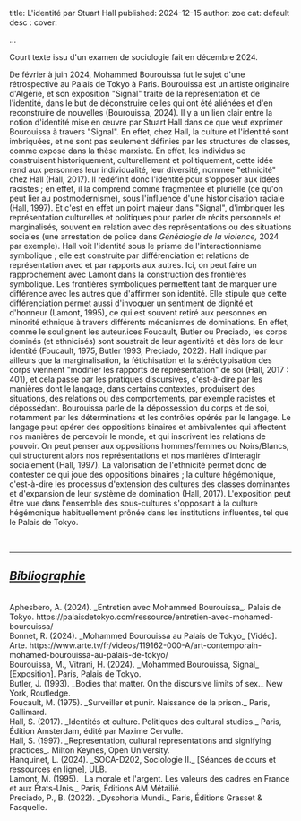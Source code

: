 title: L'identité par Stuart Hall
published: 2024-12-15
author: zoe
cat: default
desc : 
cover: 

...

Court texte issu d'un examen de sociologie fait en décembre 2024. 


De février à juin 2024, Mohammed Bourouissa fut le sujet d'une rétrospective au Palais de Tokyo à Paris. Bourouissa est un artiste originaire d'Algérie, et son exposition "Signal" traite de la représentation et de l'identité, dans le but de déconstruire celles qui ont été aliénées et d'en reconstruire de nouvelles (Bourouissa, 2024). Il y a un lien clair entre la notion d'identité mise en œuvre par Stuart Hall dans ce que veut exprimer Bourouissa à travers "Signal". En effet, chez Hall, la culture et l'identité sont imbriquées, et ne sont pas seulement définies par les structures de classes, comme exposé dans la thèse marxiste. En effet, les individus se construisent historiquement, culturellement et politiquement, cette idée rend aux personnes leur individualité, leur diversité, nommée "ethnicité" chez Hall (Hall, 2017). Il redéfinit donc l'identité pour s'opposer aux idées racistes ; en effet, il la comprend comme fragmentée et plurielle (ce qu'on peut lier au postmodernisme), sous l'influence d'une historicisation raciale (Hall, 1997). Et c'est en effet un point majeur dans "Signal", d'imbriquer les représentation culturelles et politiques pour parler de récits personnels et marginalisés, souvent en relation avec des représentations ou des situations sociales (une arrestation de police dans _Généalogie de la violence,_ 2024 par exemple). Hall voit l'identité sous le prisme de l'interactionnisme symbolique ; elle est construite par différenciation et relations de représentation avec et par rapports aux autres. Ici, on peut faire un rapprochement avec Lamont dans la construction des frontières symbolique. Les frontières symboliques permettent tant de marquer une différence avec les autres que d'affirmer son identité. Elle stipule que cette différenciation permet aussi d'invoquer un sentiment de dignité et d'honneur (Lamont, 1995), ce qui est souvent retiré aux personnes en minorité ethnique à travers différents mécanismes de dominations. En effet, comme le soulignent les auteur.ices Foucault, Butler ou Preciado, les corps dominés (et ethnicisés) sont soustrait de leur agentivité et dès lors de leur identité (Foucault, 1975, Butler 1993, Preciado, 2022). Hall indique par ailleurs que la marginalisation, la fétichisation et la stéréotypisation des corps viennent "modifier les rapports de représentation" de soi (Hall, 2017 : 401), et cela passe par les pratiques discursives, c'est-à-dire par les manières dont le langage, dans certains contextes, produisent des situations, des relations ou des comportements, par exemple racistes et dépossédant. Bourouissa parle de la dépossession du corps et de soi, notamment par les déterminations et les contrôles opérés par le langage. Le langage peut opérer des oppositions binaires et ambivalentes qui affectent nos manières de percevoir le monde, et qui inscrivent les relations de pouvoir. On peut penser aux oppositions hommes/femmes ou Noirs/Blancs, qui structurent alors nos représentations et nos manières d'interagir socialement (Hall, 1997). La valorisation de l'ethnicité permet donc de contester ce qui joue des oppositions binaires ; la culture hégémonique, c'est-à-dire les processus d'extension des cultures des classes dominantes et d'expansion de leur système de domination (Hall, 2017). L'exposition peut être vue dans l'ensemble des sous-cultures s'opposant à la culture hégémonique habituellement prônée dans les institutions influentes, tel que le Palais de Tokyo.

<br>

---

## <u> *Bibliographie* </u>
<br>
Aphesbero, A. (2024). _Entretien avec Mohammed Bourouissa_. Palais de Tokyo. https://palaisdetokyo.com/ressource/entretien-avec-mohamed-bourouissa/
<br>
Bonnet, R. (2024). _Mohammed Bourouissa au Palais de Tokyo_ [Vidéo]. Arte. https://www.arte.tv/fr/videos/119162-000-A/art-contemporain-mohamed-bourouissa-au-palais-de-tokyo/
<br>
Bourouissa, M., Vitrani, H. (2024). _Mohammed Bourouissa, Signal_ [Exposition]. Paris, Palais de Tokyo.
<br>
Butler, J. (1993). _Bodies that matter. On the discursive limits of sex._ New York, Routledge.
<br>
Foucault, M. (1975). _Surveiller et punir. Naissance de la prison._ Paris, Gallimard.
<br>
Hall, S. (2017). _Identités et culture. Politiques des cultural studies._ Paris, Édition Amsterdam, édité par Maxime Cervulle.
<br>
Hall, S. (1997). _Representation, cultural representations and signifying practices_. Milton Keynes, Open University.
<br>
Hanquinet, L. (2024). _SOCA-D202, Sociologie II._ [Séances de cours et ressources en ligne], ULB.
<br>
Lamont, M. (1995). _La morale et l'argent. Les valeurs des cadres en France et aux États-Unis._ Paris, Éditions AM Métailié.
<br>
Preciado, P., B. (2022). _Dysphoria Mundi._ Paris, Éditions Grasset & Fasquelle.
<br>